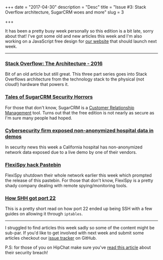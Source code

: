 +++
date = "2017-04-30"
description = "Desc"
title = "Issue #3: Stack Overflow architecture, SugarCRM woes and more"
slug = 3

+++

It has been a pretty busy week personally so this edition is a bit late, sorry about that! I've got some old and new articles this week and I'm also working on a JavaScript free design for [our website](https://www.thisweekin.technology/) that should launch next week.

---

### [Stack Overflow: The Architecture - 2016](https://nickcraver.com/blog/2016/02/17/stack-overflow-the-architecture-2016-edition/)  
Bit of an old article but still great. This three part series goes into Stack Overflows architecture from the technology stack to the physical (not cloud!) hardware that powers it.

### [Tales of SugarCRM Security Horrors](http://karmainsecurity.com/tales-of-sugarcrm-security-horrors)  
For those that don't know, SugarCRM is a [Customer Relationship Management](https://en.wikipedia.org/wiki/Customer_relationship_management) tool. Turns out that the free edition is not nearly as secure as I'm sure many people had hoped.

### [Cybersecurity firm exposed non-anonymized hospital data in demos](https://www.scmagazine.com/security-firm-in-hot-water-after-exposing-hospital-data-in-demos/article/651757/)  
In security news this week a California hospital has non-anonymized network data exposed due to a live demo by one of their vendors.

### [FlexiSpy hack Pastebin](https://pastebin.com/9zbia1HB)  
FlexiSpy shutdown their whole network earlier this week which prompted the release of this pastebin. For those that don't know, FlexiSpy is a pretty shady company dealing with remote spying/monitoring tools.

### [How SHH got port 22](https://www.ssh.com/ssh/port)  
This is a pretty short read on how port 22 ended up being SSH with a few guides on allowing it through `iptables`.

---

I struggled to find articles this week sadly so some of the content might be sub-par. If you'd like to get involved with next week and submit some articles checkout our [issue tracker](https://github.com/jloh/thisweekintechnology/issues/) on GitHub.

P.S: for those of you on HipChat make sure you've [read this article](https://blog.hipchat.com/2017/04/24/hipchat-security-notice/) about their security breach!
